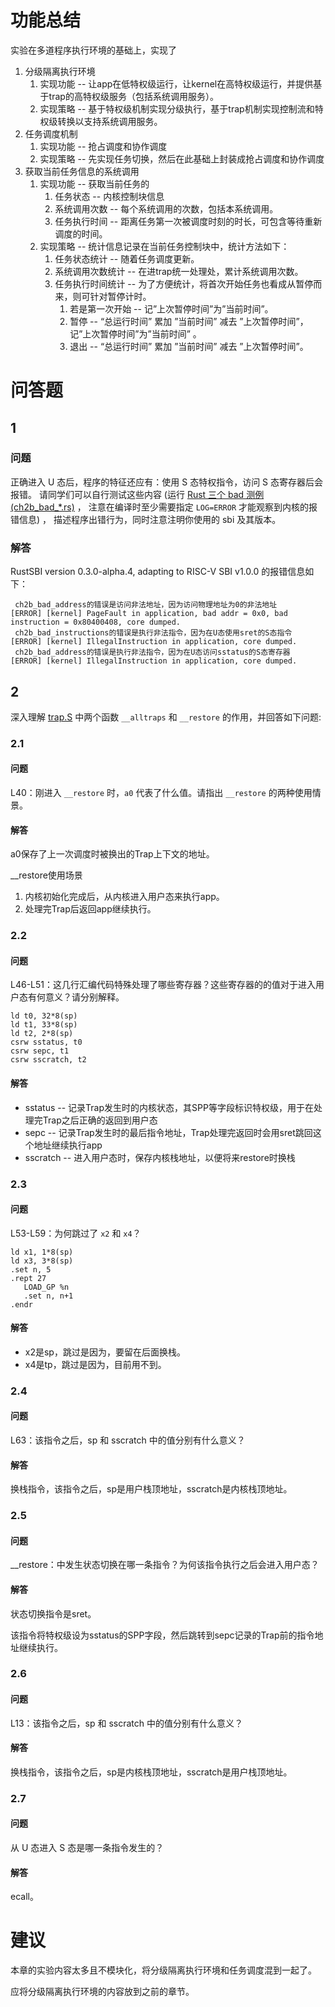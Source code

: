 

# 功能总结

实验在多道程序执行环境的基础上，实现了

1. 分级隔离执行环境
   1. 实现功能 -- 让app在低特权级运行，让kernel在高特权级运行，并提供基于trap的高特权级服务（包括系统调用服务）。
   2. 实现策略 -- 基于特权级机制实现分级执行，基于trap机制实现控制流和特权级转换以支持系统调用服务。
2. 任务调度机制
   1. 实现功能 -- 抢占调度和协作调度
   2. 实现策略 -- 先实现任务切换，然后在此基础上封装成抢占调度和协作调度
3. 获取当前任务信息的系统调用
   1. 实现功能 -- 获取当前任务的
      1. 任务状态 -- 内核控制块信息
      2. 系统调用次数 -- 每个系统调用的次数，包括本系统调用。
      3. 任务执行时间 -- 距离任务第一次被调度时刻的时长，可包含等待重新调度的时间。
   2. 实现策略 -- 统计信息记录在当前任务控制块中，统计方法如下：
      1. 任务状态统计 -- 随着任务调度更新。
      2. 系统调用次数统计 -- 在进trap统一处理处，累计系统调用次数。
      3. 任务执行时间统计 -- 为了方便统计，将首次开始任务也看成从暂停而来，则可针对暂停计时。
         1. 若是第一次开始 -- 记”上次暂停时间”为”当前时间”。
         2. 暂停 -- “总运行时间” 累加 ”当前时间” 减去 ”上次暂停时间”，记”上次暂停时间”为”当前时间” 。
         3. 退出 -- “总运行时间” 累加 ”当前时间” 减去 ”上次暂停时间”。

# 问答题

## 1

### 问题

正确进入 U 态后，程序的特征还应有：使用 S 态特权指令，访问 S 态寄存器后会报错。 请同学们可以自行测试这些内容 (运行 [Rust 三个 bad 测例 (ch2b_bad_*.rs)](https://github.com/LearningOS/rust-based-os-comp2022/tree/main/user/src/bin) ， 注意在编译时至少需要指定 `LOG=ERROR` 才能观察到内核的报错信息) ， 描述程序出错行为，同时注意注明你使用的 sbi 及其版本。

### 解答

RustSBI version 0.3.0-alpha.4, adapting to RISC-V SBI v1.0.0 的报错信息如下：

     ch2b_bad_address的错误是访问非法地址，因为访问物理地址为0的非法地址
    [ERROR] [kernel] PageFault in application, bad addr = 0x0, bad instruction = 0x80400408, core dumped.  
     ch2b_bad_instructions的错误是执行非法指令，因为在U态使用sret的S态指令
    [ERROR] [kernel] IllegalInstruction in application, core dumped.  
     ch2b_bad_address的错误是执行非法指令，因为在U态访问sstatus的S态寄存器
    [ERROR] [kernel] IllegalInstruction in application, core dumped.  

## 2

深入理解 [trap.S](https://github.com/LearningOS/rust-based-os-comp2022/blob/main/os3-ref/src/trap/trap.S) 中两个函数 `__alltraps` 和 `__restore` 的作用，并回答如下问题:

### 2.1

#### 问题

L40：刚进入 `__restore` 时，`a0` 代表了什么值。请指出 `__restore` 的两种使用情景。

#### 解答

a0保存了上一次调度时被换出的Trap上下文的地址。

__restore使用场景

1. 内核初始化完成后，从内核进入用户态来执行app。
2. 处理完Trap后返回app继续执行。

### 2.2

#### 问题

 L46-L51：这几行汇编代码特殊处理了哪些寄存器？这些寄存器的的值对于进入用户态有何意义？请分别解释。

```assembly
ld t0, 32*8(sp)
ld t1, 33*8(sp)
ld t2, 2*8(sp)
csrw sstatus, t0
csrw sepc, t1
csrw sscratch, t2
```

#### 解答

- sstatus -- 记录Trap发生时的内核状态，其SPP等字段标识特权级，用于在处理完Trap之后正确的返回到用户态
- sepc -- 记录Trap发生时的最后指令地址，Trap处理完返回时会用sret跳回这个地址继续执行app
- sscratch -- 进入用户态时，保存内核栈地址，以便将来restore时换栈

### 2.3

#### 问题

L53-L59：为何跳过了 `x2` 和 `x4`？

```assembly
ld x1, 1*8(sp)
ld x3, 3*8(sp)
.set n, 5
.rept 27
   LOAD_GP %n
   .set n, n+1
.endr
```

#### 解答

- x2是sp，跳过是因为，要留在后面换栈。
- x4是tp，跳过是因为，目前用不到。

### 2.4

#### 问题

L63：该指令之后，sp 和 sscratch 中的值分别有什么意义？

#### 解答

换栈指令，该指令之后，sp是用户栈顶地址，sscratch是内核栈顶地址。

### 2.5

#### 问题

__restore：中发生状态切换在哪一条指令？为何该指令执行之后会进入用户态？

#### 解答

状态切换指令是sret。

该指令将特权级设为sstatus的SPP字段，然后跳转到sepc记录的Trap前的指令地址继续执行。

### 2.6

#### 问题

L13：该指令之后，sp 和 sscratch 中的值分别有什么意义？

#### 解答

换栈指令，该指令之后，sp是内核栈顶地址，sscratch是用户栈顶地址。

### 2.7

#### 问题

从 U 态进入 S 态是哪一条指令发生的？

#### 解答

ecall。

# 建议

本章的实验内容太多且不模块化，将分级隔离执行环境和任务调度混到一起了。

应将分级隔离执行环境的内容放到之前的章节。